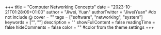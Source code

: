 +++
title = "Computer Networking Concepts"
date = "2023-10-21T01:28:09+01:00"
author = "Jiwei, Yuan"
authorTwitter = "JiweiYuan" #do not include @
cover = ""
tags = ["software", "networking", "system"]
keywords = ["", ""]
description = ""
showFullContent = false
readingTime = false
hideComments = false
color = "" #color from the theme settings
+++

